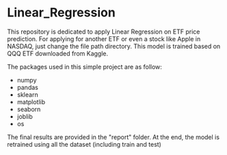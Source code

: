 # Linear_Regression
This repository is dedicated to apply Linear Regression on ETF price prediction. For applying for another ETF or even a stock like Apple in NASDAQ, just change the file path directory. This model is trained based on QQQ ETF downloaded from Kaggle.

The packages used in this simple project are as follow:

- numpy
- pandas
- sklearn
- matplotlib
- seaborn
- joblib
- os

The final results are provided in the "report" folder. At the end, the model is retrained using all the dataset (including train and test) 